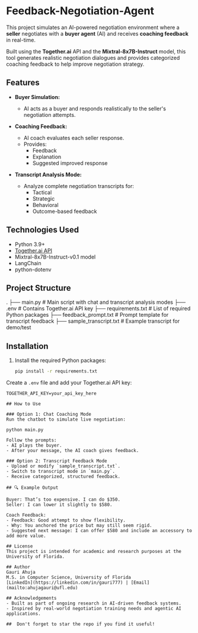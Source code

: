 # Feedback-Negotiation-Agent
This project simulates an AI-powered negotiation environment where a **seller** negotiates with a **buyer agent** (AI) and receives **coaching feedback** in real-time.

Built using the **Together.ai** API and the **Mixtral-8x7B-Instruct** model, this tool generates realistic negotiation dialogues and provides categorized coaching feedback to help improve negotiation strategy.


##  Features

- **Buyer Simulation:**
  - AI acts as a buyer and responds realistically to the seller's negotiation attempts.

- **Coaching Feedback:**
  - AI coach evaluates each seller response.
  - Provides:
    - Feedback
    - Explanation
    - Suggested improved response

- **Transcript Analysis Mode:**
  - Analyze complete negotiation transcripts for:
    - Tactical
    - Strategic
    - Behavioral
    - Outcome-based feedback

## Technologies Used

- Python 3.9+
- [Together.ai API](https://www.together.ai/)
- Mixtral-8x7B-Instruct-v0.1 model
- LangChain
- python-dotenv

## Project Structure
.
├── main.py                # Main script with chat and transcript analysis modes
├── .env                   # Contains Together.ai API key
├── requirements.txt       # List of required Python packages
├── feedback_prompt.txt    # Prompt template for transcript feedback
├── sample_transcript.txt  # Example transcript for demo/test

## Installation

1. Install the required Python packages:
   ```bash
   pip install -r requirements.txt

Create a `.env` file and add your Together.ai API key:

```env
TOGETHER_API_KEY=your_api_key_here

## How to Use

### Option 1: Chat Coaching Mode
Run the chatbot to simulate live negotiation:

python main.py

Follow the prompts:
- AI plays the buyer.
- After your message, the AI coach gives feedback.

### Option 2: Transcript Feedback Mode
- Upload or modify `sample_transcript.txt`.
- Switch to transcript mode in `main.py`.
- Receive categorized, structured feedback.

## 🔍 Example Output

Buyer: That’s too expensive. I can do $350.
Seller: I can lower it slightly to $580.

Coach Feedback:
- Feedback: Good attempt to show flexibility.
- Why: You anchored the price but may still seem rigid.
- Suggested next message: I can offer $580 and include an accessory to add more value.

## License
This project is intended for academic and research purposes at the University of Florida.

## Author
Gauri Ahuja  
M.S. in Computer Science, University of Florida  
[LinkedIn](https://linkedin.com/in/gauri777) | [Email](mailto:ahujagauri@ufl.edu)

## Acknowledgements
- Built as part of ongoing research in AI-driven feedback systems.
- Inspired by real-world negotiation training needs and agentic AI applications.

##  Don't forget to star the repo if you find it useful!
